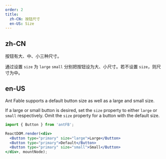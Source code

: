 ```yaml
---
order: 2
title:
  zh-CN: 按钮尺寸
  en-US: Size
---
```


## zh-CN

按钮有大、中、小三种尺寸。

通过设置 `size` 为 `large` `small` 分别把按钮设为大、小尺寸。若不设置 `size`，则尺寸为中。

## en-US

Ant Fable supports a default button size as well as a large and small size.

If a large or small button is desired, set the `size` property to either `large` or `small` respectively. Omit the `size` property for a button with the default size.

````jsx
import { Button } from 'antFB';

ReactDOM.render(<div>
  <Button type="primary" size="large">Large</Button>
  <Button type="primary">Default</Button>
  <Button type="primary" size="small">Small</Button>
</div>, mountNode);
````
